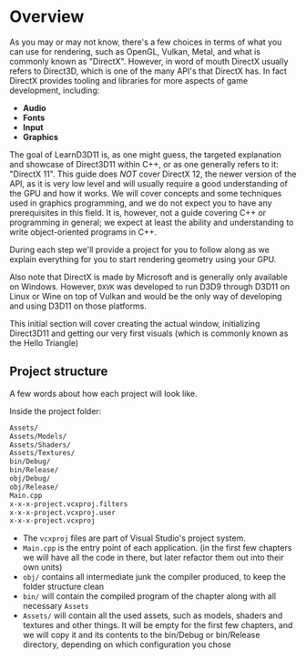 # Overview

As you may or may not know, there's a few choices in terms of what you can use for rendering, such
as OpenGL, Vulkan, Metal, and what is commonly known as "DirectX". However, in word of mouth
DirectX usually refers to Direct3D, which is one of the many API's that DirectX has. In fact
DirectX provides tooling and libraries for more aspects of game development, including:

- **Audio**
- **Fonts**
- **Input**
- **Graphics**

The goal of LearnD3D11 is, as one might guess, the targeted explanation and showcase of Direct3D11
within C++, or as one generally refers to it: "DirectX 11". This guide does _NOT_ cover DirectX 12,
the newer version of the API, as it is very low level and will usually require a good understanding
of the GPU and how it works. We will cover concepts and some techniques used in graphics programming,
and we do not expect you to have any prerequisites in this field. It is, however, not a guide
covering C++ or programming in general; we expect at least the ability and understanding to write
object-oriented programs in C++.

During each step we'll provide a project for you to follow along as we explain everything for you
to start rendering geometry using your GPU.

Also note that DirectX is made by Microsoft and is generally only available on Windows. However,
`DXVK` was developed to run D3D9 through D3D11 on Linux or Wine on top of Vulkan and would be the
only way of developing and using D3D11 on those platforms. 

This initial section will cover creating the actual window, initializing Direct3D11 and getting our
very first visuals (which is commonly known as the Hello Triangle)

## Project structure

A few words about how each project will look like.

Inside the project folder:

```bash
Assets/
Assets/Models/
Assets/Shaders/
Assets/Textures/
bin/Debug/
bin/Release/
obj/Debug/
obj/Release/
Main.cpp
x-x-x-project.vcxproj.filters
x-x-x-project.vcxproj.user
x-x-x-project.vcxproj
```

- The `vcxproj` files are part of Visual Studio's project system.
- `Main.cpp` is the entry point of each application. (in the first few chapters we will have all the code in there, but later refactor them out into their own units)
- `obj/` contains all intermediate junk the compiler produced, to keep the folder structure clean
- `bin/` will contain the compiled program of the chapter along with all necessary `Assets`
- `Assets/` will contain all the used assets, such as models, shaders and textures and other things. It will be empty for the first few chapters, and we will copy it and its contents to the bin/Debug or bin/Release directory, depending on which configuration you chose
